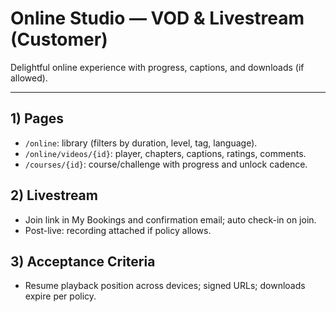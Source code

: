 # Online Studio — VOD & Livestream (Customer)

Delightful online experience with progress, captions, and downloads (if allowed).

---

## 1) Pages
- `/online`: library (filters by duration, level, tag, language).
- `/online/videos/{id}`: player, chapters, captions, ratings, comments.
- `/courses/{id}`: course/challenge with progress and unlock cadence.

## 2) Livestream
- Join link in My Bookings and confirmation email; auto check-in on join.
- Post-live: recording attached if policy allows.

## 3) Acceptance Criteria
- Resume playback position across devices; signed URLs; downloads expire per policy.
